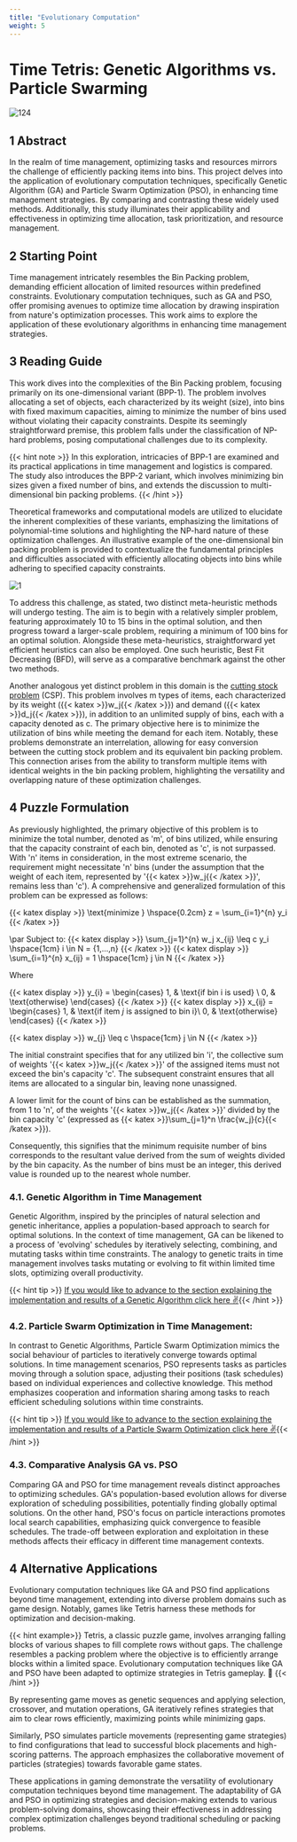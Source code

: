 ```yaml
---
title: "Evolutionary Computation"
weight: 5
---
```


#  **Time Tetris: Genetic Algorithms vs. Particle Swarming**

![124](https://i.pinimg.com/originals/88/66/b2/8866b25a23afb5185612095ffc57eca3.gif)

## 1 Abstract

In the realm of time management, optimizing tasks and resources mirrors the challenge of efficiently packing items into bins. This project delves into the application of evolutionary computation techniques, specifically Genetic Algorithm (GA) and Particle Swarm Optimization (PSO), in enhancing time management strategies. By comparing and contrasting these widely used methods. Additionally, this study illuminates their applicability and effectiveness in optimizing time allocation, task prioritization, and resource management.

## 2 Starting Point

Time management intricately resembles the Bin Packing problem, demanding efficient allocation of limited resources within predefined constraints. Evolutionary computation techniques, such as GA and PSO, offer promising avenues to optimize time allocation by drawing inspiration from nature's optimization processes. This work aims to explore the application of these evolutionary algorithms in enhancing time management strategies.

## 3 Reading Guide

This work dives into the complexities of the Bin Packing problem, focusing primarily on its one-dimensional variant (BPP-1). The problem involves allocating a set of objects, each characterized by its weight (size), into bins with fixed maximum capacities, aiming to minimize the number of bins used without violating their capacity constraints. Despite its seemingly straightforward premise, this problem falls under the classification of NP-hard problems, posing computational challenges due to its complexity.

{{< hint note >}}
In this exploration, intricacies of BPP-1 are examined and its practical applications in time management and logistics is compared. The study also introduces the BPP-2 variant, which involves minimizing bin sizes given a fixed number of bins, and extends the discussion to multi-dimensional bin packing problems.
{{< /hint >}}

Theoretical frameworks and computational models are utilized to elucidate the inherent complexities of these variants, emphasizing the limitations of polynomial-time solutions and highlighting the NP-hard nature of these optimization challenges. An illustrative example of the one-dimensional bin packing problem is provided to contextualize the fundamental principles and difficulties associated with efficiently allocating objects into bins while adhering to specified capacity constraints.

![1](https://live.staticflickr.com/65535/53360419559_8b76deff5b.jpg)

To address this challenge, as stated, two distinct meta-heuristic methods will undergo testing. The aim is to begin with a relatively simpler problem, featuring approximately 10 to 15 bins in the optimal solution, and then progress toward a larger-scale problem, requiring a minimum of 100 bins for an optimal solution. Alongside these meta-heuristics, straightforward yet efficient heuristics can also be employed. One such heuristic, Best Fit Decreasing (BFD), will serve as a comparative benchmark against the other two methods.

Another analogous yet distinct problem in this domain is the [cutting stock problem](https://en.wikipedia.org/wiki/Cutting_stock_problem#:~:text=In%20operations%20research%2C%20the%20cuttingarises%20from%20applications%20in%20industry.) (CSP). This problem involves m types of items, each characterized by its weight ({{< katex >}}w_j{{< /katex >}}) and demand ({{< katex >}}d_j{{< /katex >}}), in addition to an unlimited supply of bins, each with a capacity denoted as c. The primary objective here is to minimize the utilization of bins while meeting the demand for each item. Notably, these problems demonstrate an interrelation, allowing for easy conversion between the cutting stock problem and its equivalent bin packing problem. This connection arises from the ability to transform multiple items with identical weights in the bin packing problem, highlighting the versatility and overlapping nature of these optimization challenges.

## 4 Puzzle Formulation

As previously highlighted, the primary objective of this problem is to minimize the total number, denoted as 'm', of bins utilized, while ensuring that the capacity constraint of each bin, denoted as 'c', is not surpassed. With 'n' items in consideration, in the most extreme scenario, the requirement might necessitate 'n' bins (under the assumption that the weight of each item, represented by '{{< katex >}}w_j{{< /katex >}}', remains less than 'c'). A comprehensive and generalized formulation of this problem can be expressed as follows:

{{< katex display >}}
    \text{minimize } \hspace{0.2cm} z = \sum_{i=1}^{n} y_i
{{< /katex >}}

\par Subject to:
{{< katex display >}}
   \sum_{j=1}^{n} w_j x_{ij} \leq c y_i  \hspace{1cm} i \in N = {1,...,n}
{{< /katex >}}
{{< katex display >}}
   \sum_{i=1}^{n} x_{ij} = 1  \hspace{1cm} j \in N
{{< /katex >}}

Where

{{< katex display >}}
   y_{i} = 
   \begin{cases}
        1, & \text{if bin i is used} \\
        0, & \text{otherwise}
   \end{cases}
{{< /katex >}}
{{< katex display >}}
   x_{ij} = 
   \begin{cases}
        1, & \text{if item $j$ is assigned to bin i}\\
        0, & \text{otherwise}
   \end{cases}
{{< /katex >}}

{{< katex display >}}
   w_{j} \leq c \hspace{1cm} j \in N
{{< /katex >}}


The initial constraint specifies that for any utilized bin 'i', the collective sum of weights '{{< katex >}}w_j{{< /katex >}}' of the assigned items must not exceed the bin's capacity 'c'. The subsequent constraint ensures that all items are allocated to a singular bin, leaving none unassigned.

A lower limit for the count of bins can be established as the summation, from 1 to 'n', of the weights '{{< katex >}}w_j{{< /katex >}}' divided by the bin capacity 'c' (expressed as {{< katex >}}\sum_{j=1}^n  \frac{w_j}{c}{{< /katex >}}). 

Consequently, this signifies that the minimum requisite number of bins corresponds to the resultant value derived from the sum of weights divided by the bin capacity. As the number of bins must be an integer, this derived value is rounded up to the nearest whole number.

### 4.1. Genetic Algorithm in Time Management

Genetic Algorithm, inspired by the principles of natural selection and genetic inheritance, applies a population-based approach to search for optimal solutions. In the context of time management, GA can be likened to a process of 'evolving' schedules by iteratively selecting, combining, and mutating tasks within time constraints. The analogy to genetic traits in time management involves tasks mutating or evolving to fit within limited time slots, optimizing overall productivity.

{{< hint tip >}}
[If you would like to advance to the section explaining the implementation and results of a Genetic Algorithm click here ✌️](https://ricardochin.com/docs/2code/5od/_index2/){{< /hint >}}

### 4.2. Particle Swarm Optimization in Time Management:

In contrast to Genetic Algorithms, Particle Swarm Optimization mimics the social behaviour of particles to iteratively converge towards optimal solutions. In time management scenarios, PSO represents tasks as particles moving through a solution space, adjusting their positions (task schedules) based on individual experiences and collective knowledge. This method emphasizes cooperation and information sharing among tasks to reach efficient scheduling solutions within time constraints.

{{< hint tip >}}
[If you would like to advance to the section explaining the implementation and results of a Particle Swarm Optimization click here ✌️](https://ricardochin.com/docs/2code/5od/_index3/){{< /hint >}}


### 4.3. Comparative Analysis GA vs. PSO

Comparing GA and PSO for time management reveals distinct approaches to optimizing schedules. GA's population-based evolution allows for diverse exploration of scheduling possibilities, potentially finding globally optimal solutions. On the other hand, PSO's focus on particle interactions promotes local search capabilities, emphasizing quick convergence to feasible schedules. The trade-off between exploration and exploitation in these methods affects their efficacy in different time management contexts.

## 4 Alternative Applications

Evolutionary computation techniques like GA and PSO find applications beyond time management, extending into diverse problem domains such as game design. Notably, games like Tetris harness these methods for optimization and decision-making.

{{< hint example>}}
Tetris, a classic puzzle game, involves arranging falling blocks of various shapes to fill complete rows without gaps. The challenge resembles a packing problem where the objective is to efficiently arrange blocks within a limited space. Evolutionary computation techniques like GA and PSO have been adapted to optimize strategies in Tetris gameplay. 🧩
{{< /hint >}}

By representing game moves as genetic sequences and applying selection, crossover, and mutation operations, GA iteratively refines strategies that aim to clear rows efficiently, maximizing points while minimizing gaps.

Similarly, PSO simulates particle movements (representing game strategies) to find configurations that lead to successful block placements and high-scoring patterns. The approach emphasizes the collaborative movement of particles (strategies) towards favorable game states.

These applications in gaming demonstrate the versatility of evolutionary computation techniques beyond time management. The adaptability of GA and PSO in optimizing strategies and decision-making extends to various problem-solving domains, showcasing their effectiveness in addressing complex optimization challenges beyond traditional scheduling or packing problems.

